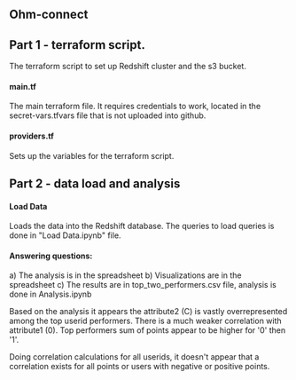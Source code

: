## Ohm-connect

## Part 1 - terraform script. 
The terraform script to set up Redshift cluster and the s3 bucket. 
#### main.tf
The main terraform file. It requires credentials to work, located in the secret-vars.tfvars file that is not uploaded into github. 
#### providers.tf
Sets up the variables for the terraform script. 
## Part 2 - data load and analysis
#### Load Data 
Loads the data into the Redshift database. The queries to load queries is done in "Load Data.ipynb" file.

#### Answering questions:
a) The analysis is in the spreadsheet
b) Visualizations are in the spreadsheet
c) The results are in top_two_performers.csv file, analysis is done in Analysis.ipynb 

Based on the analysis it appears the attribute2 (C) is vastly overrepresented among the top userid performers. 
There is a much weaker correlation with attribute1 (0). Top performers sum of points appear to be higher for '0' then '1'. 

Doing correlation calculations for all userids, it doesn't appear that a correlation exists for all points or users with negative or positive points. 



